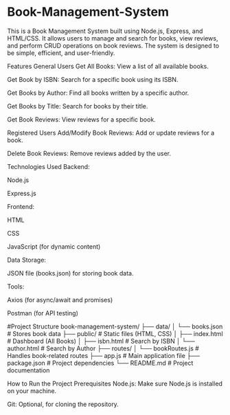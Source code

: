 # Book-Management-System
This is a Book Management System built using Node.js, Express, and HTML/CSS. It allows users to manage and search for books, view reviews, and perform CRUD operations on book reviews. The system is designed to be simple, efficient, and user-friendly.

Features
General Users
Get All Books: View a list of all available books.

Get Book by ISBN: Search for a specific book using its ISBN.

Get Books by Author: Find all books written by a specific author.

Get Books by Title: Search for books by their title.

Get Book Reviews: View reviews for a specific book.

Registered Users
Add/Modify Book Reviews: Add or update reviews for a book.

Delete Book Reviews: Remove reviews added by the user.

Technologies Used
Backend:

Node.js

Express.js

Frontend:

HTML

CSS

JavaScript (for dynamic content)

Data Storage:

JSON file (books.json) for storing book data.

Tools:

Axios (for async/await and promises)

Postman (for API testing)

#Project Structure
book-management-system/
├── data/
│   └── books.json           # Stores book data
├── public/                  # Static files (HTML, CSS)
│   ├── index.html           # Dashboard (All Books)
│   ├── isbn.html            # Search by ISBN
│   └── author.html          # Search by Author
├── routes/
│   └── bookRoutes.js        # Handles book-related routes
├── app.js                   # Main application file
├── package.json             # Project dependencies
└── README.md                # Project documentation

How to Run the Project
Prerequisites
Node.js: Make sure Node.js is installed on your machine.

Git: Optional, for cloning the repository.
